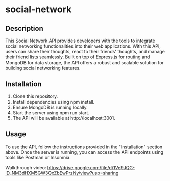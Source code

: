 # social-network

## Description

This Social Network API provides developers with the tools to integrate social networking functionalities into their web applications. With this API, users can share their thoughts, react to their friends' thoughts, and manage their friend lists seamlessly. Built on top of Express.js for routing and MongoDB for data storage, the API offers a robust and scalable solution for building social networking features.

## Installation

1. Clone this repository.
2. Install dependencies using npm install.
3. Ensure MongoDB is running locally.
4. Start the server using npm run start.
5. The API will be available at http://localhost:3001.

## Usage

To use the API, follow the instructions provided in the "Installation" section above. Once the server is running, you can access the API endpoints using tools like Postman or Insomnia.

Walkthrough video: https://drive.google.com/file/d/1Ve9JQG-lD_NM3dHXM5GW3QxZbEwPrzNy/view?usp=sharing

